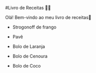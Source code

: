 #Livro de Receitas :man_cook:

Olá! Bem-vindo ao meu livro de receitas:cake:

- Strogonoff de frango

- Pavê
- Bolo de Laranja

- Bolo de Cenoura
- Bolo de Coco
  

